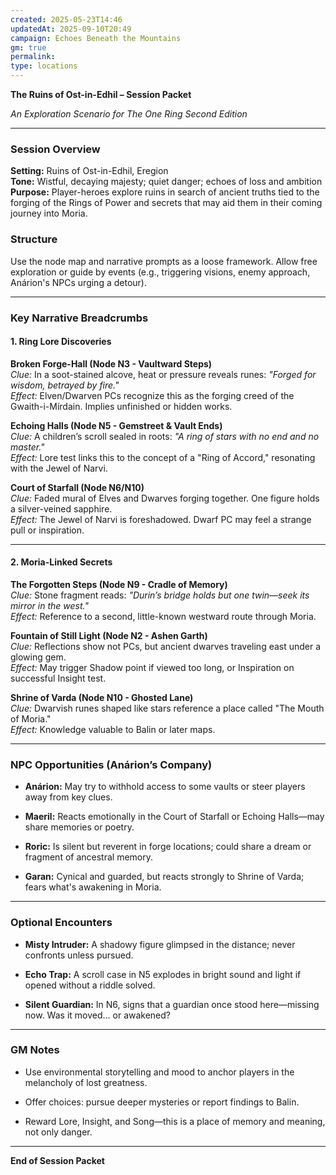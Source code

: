 ```yaml
---
created: 2025-05-23T14:46
updatedAt: 2025-09-10T20:49
campaign: Echoes Beneath the Mountains
gm: true
permalink:
type: locations
---
```

**The Ruins of Ost-in-Edhil – Session Packet**

_An Exploration Scenario for The One Ring Second Edition_

---

### Session Overview

**Setting:** Ruins of Ost-in-Edhil, Eregion  
**Tone:** Wistful, decaying majesty; quiet danger; echoes of loss and ambition  
**Purpose:** Player-heroes explore ruins in search of ancient truths tied to the forging of the Rings of Power and secrets that may aid them in their coming journey into Moria.

### Structure

Use the node map and narrative prompts as a loose framework. Allow free exploration or guide by events (e.g., triggering visions, enemy approach, Anárion's NPCs urging a detour).

---

### Key Narrative Breadcrumbs

#### 1. Ring Lore Discoveries

**Broken Forge-Hall (Node N3 - Vaultward Steps)**  
_Clue:_ In a soot-stained alcove, heat or pressure reveals runes: _"Forged for wisdom, betrayed by fire."_  
_Effect:_ Elven/Dwarven PCs recognize this as the forging creed of the Gwaith-i-Mírdain. Implies unfinished or hidden works.

**Echoing Halls (Node N5 - Gemstreet & Vault Ends)**  
_Clue:_ A children’s scroll sealed in roots: _"A ring of stars with no end and no master."_  
_Effect:_ Lore test links this to the concept of a "Ring of Accord," resonating with the Jewel of Narvi.

**Court of Starfall (Node N6/N10)**  
_Clue:_ Faded mural of Elves and Dwarves forging together. One figure holds a silver-veined sapphire.  
_Effect:_ The Jewel of Narvi is foreshadowed. Dwarf PC may feel a strange pull or inspiration.

---

#### 2. Moria-Linked Secrets

**The Forgotten Steps (Node N9 - Cradle of Memory)**  
_Clue:_ Stone fragment reads: _"Durin’s bridge holds but one twin—seek its mirror in the west."_  
_Effect:_ Reference to a second, little-known westward route through Moria.

**Fountain of Still Light (Node N2 - Ashen Garth)**  
_Clue:_ Reflections show not PCs, but ancient dwarves traveling east under a glowing gem.  
_Effect:_ May trigger Shadow point if viewed too long, or Inspiration on successful Insight test.

**Shrine of Varda (Node N10 - Ghosted Lane)**  
_Clue:_ Dwarvish runes shaped like stars reference a place called "The Mouth of Moria."  
_Effect:_ Knowledge valuable to Balin or later maps.

---

### NPC Opportunities (Anárion’s Company)

- **Anárion:** May try to withhold access to some vaults or steer players away from key clues.
    
- **Maeril:** Reacts emotionally in the Court of Starfall or Echoing Halls—may share memories or poetry.
    
- **Roric:** Is silent but reverent in forge locations; could share a dream or fragment of ancestral memory.
    
- **Garan:** Cynical and guarded, but reacts strongly to Shrine of Varda; fears what's awakening in Moria.
    

---

### Optional Encounters

- **Misty Intruder:** A shadowy figure glimpsed in the distance; never confronts unless pursued.
    
- **Echo Trap:** A scroll case in N5 explodes in bright sound and light if opened without a riddle solved.
    
- **Silent Guardian:** In N6, signs that a guardian once stood here—missing now. Was it moved… or awakened?
    

---

### GM Notes

- Use environmental storytelling and mood to anchor players in the melancholy of lost greatness.
    
- Offer choices: pursue deeper mysteries or report findings to Balin.
    
- Reward Lore, Insight, and Song—this is a place of memory and meaning, not only danger.
    

---

**End of Session Packet**